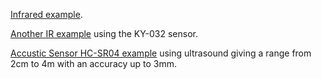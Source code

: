 
[Infrared example](https://www.youtube.com/watch?v=iAWslxNC7e4).

[Another IR example](https://www.youtube.com/watch?v=gRtdcxOXojo) using the KY-032 sensor.

[Accustic Sensor HC-SR04 example](https://www.youtube.com/watch?v=ZejQOX69K5M) using ultrasound giving a range from 2cm to 4m with an accuracy up to 3mm.


